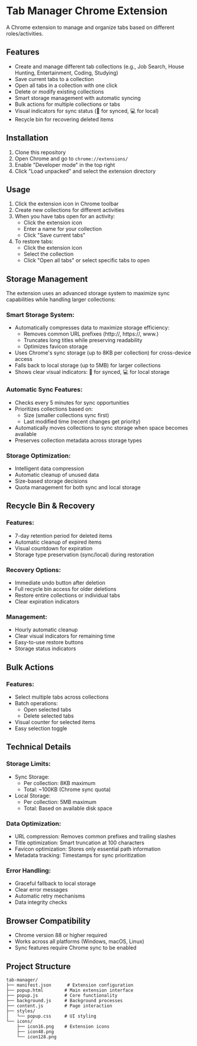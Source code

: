 # Tab Manager Chrome Extension

A Chrome extension to manage and organize tabs based on different roles/activities.

## Features

- Create and manage different tab collections (e.g., Job Search, House Hunting, Entertainment, Coding, Studying)
- Save current tabs to a collection
- Open all tabs in a collection with one click
- Delete or modify existing collections
- Smart storage management with automatic syncing
- Bulk actions for multiple collections or tabs
- Visual indicators for sync status (🔄 for synced, 💻 for local)
- Recycle bin for recovering deleted items

## Installation

1. Clone this repository
2. Open Chrome and go to `chrome://extensions/`
3. Enable "Developer mode" in the top right
4. Click "Load unpacked" and select the extension directory

## Usage

1. Click the extension icon in Chrome toolbar
2. Create new collections for different activities
3. When you have tabs open for an activity:
   - Click the extension icon
   - Enter a name for your collection
   - Click "Save current tabs"
4. To restore tabs:
   - Click the extension icon
   - Select the collection
   - Click "Open all tabs" or select specific tabs to open

## Storage Management

The extension uses an advanced storage system to maximize sync capabilities while handling larger collections:

### Smart Storage System:
- Automatically compresses data to maximize storage efficiency:
  - Removes common URL prefixes (http://, https://, www.)
  - Truncates long titles while preserving readability
  - Optimizes favicon storage
- Uses Chrome's sync storage (up to 8KB per collection) for cross-device access
- Falls back to local storage (up to 5MB) for larger collections
- Shows clear visual indicators: 🔄 for synced, 💻 for local storage

### Automatic Sync Features:
- Checks every 5 minutes for sync opportunities
- Prioritizes collections based on:
  - Size (smaller collections sync first)
  - Last modified time (recent changes get priority)
- Automatically moves collections to sync storage when space becomes available
- Preserves collection metadata across storage types

### Storage Optimization:
- Intelligent data compression
- Automatic cleanup of unused data
- Size-based storage decisions
- Quota management for both sync and local storage

## Recycle Bin & Recovery

### Features:
- 7-day retention period for deleted items
- Automatic cleanup of expired items
- Visual countdown for expiration
- Storage type preservation (sync/local) during restoration

### Recovery Options:
- Immediate undo button after deletion
- Full recycle bin access for older deletions
- Restore entire collections or individual tabs
- Clear expiration indicators

### Management:
- Hourly automatic cleanup
- Clear visual indicators for remaining time
- Easy-to-use restore buttons
- Storage status indicators

## Bulk Actions

### Features:
- Select multiple tabs across collections
- Batch operations:
  - Open selected tabs
  - Delete selected tabs
- Visual counter for selected items
- Easy selection toggle

## Technical Details

### Storage Limits:
- Sync Storage:
  - Per collection: 8KB maximum
  - Total: ~100KB (Chrome sync quota)
- Local Storage:
  - Per collection: 5MB maximum
  - Total: Based on available disk space

### Data Optimization:
- URL compression: Removes common prefixes and trailing slashes
- Title optimization: Smart truncation at 100 characters
- Favicon optimization: Stores only essential path information
- Metadata tracking: Timestamps for sync prioritization

### Error Handling:
- Graceful fallback to local storage
- Clear error messages
- Automatic retry mechanisms
- Data integrity checks

## Browser Compatibility

- Chrome version 88 or higher required
- Works across all platforms (Windows, macOS, Linux)
- Sync features require Chrome sync to be enabled

## Project Structure

```
tab-manager/
├── manifest.json      # Extension configuration
├── popup.html        # Main extension interface
├── popup.js          # Core functionality
├── background.js     # Background processes
├── content.js        # Page interaction
├── styles/
│   └── popup.css     # UI styling
└── icons/
    ├── icon16.png    # Extension icons
    ├── icon48.png
    └── icon128.png
```
